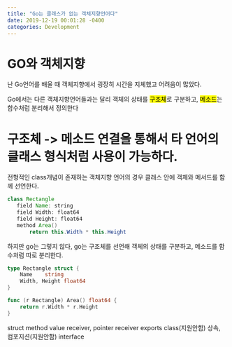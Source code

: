 ```yaml
---
title: "Go는 클래스가 없는 객체지향언어다"
date: 2019-12-19 00:01:28 -0400
categories: Development
---
```


# GO와 객체지향
<p>난 Go언어를 배울 때 객체지향에서 굉장히 시간을 지체했고 어려움이 많았다.</p>
<p>Go에서는 다른 객체지향언어들과는 달리 객체의 상태를 <mark>구조체</mark>로 구분하고, <mark>메소드</mark>는 함수처럼 분리해서 정의한다</p>

# 구조체 -> 메소드 연결을 통해서 타 언어의 클래스 형식처럼 사용이 가능하다.
전형적인 class개념이 존재하는 객체지향 언어의 경우 클래스 안에 객체와 메서드를 함께 선언한다.
```java
class Rectangle
   field Name: string
   field Width: float64
   field Height: float64
   method Area() 
       return this.Width * this.Height
```

하지만 go는 그렇지 않다, go는 구조체를 선언해 객체의 상태를 구분하고, 메소드를 함수처럼 따로 분리한다.

```go
type Rectangle struct {
    Name    string
    Width, Height float64
}

func (r Rectangle) Area() float64 {
    return r.Width * r.Height
}
```



struct 
method
value receiver, pointer receiver
exports
class(지원안함)
상속, 컴포지션(지원안함)
interface